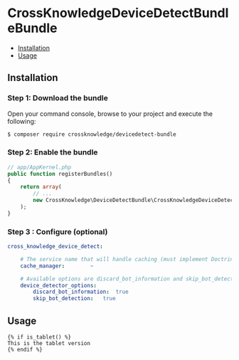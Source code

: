 CrossKnowledgeDeviceDetectBundleBundle
======================================

* [Installation](#installation)
* [Usage](#usage)

Installation
------------

### Step 1: Download the bundle

Open your command console, browse to your project and execute the following:

```sh
$ composer require crossknowledge/devicedetect-bundle
```

### Step 2: Enable the bundle

``` php
// app/AppKernel.php
public function registerBundles()
{
    return array(
        // ...
        new CrossKnowledge\DeviceDetectBundle\CrossKnowledgeDeviceDetectBundle(),
    );
}
```

### Step 3 : Configure (optional)

```yaml
cross_knowledge_device_detect:

    # The service name that will handle caching (must implement Doctrine\Common\Cache\CacheProvider))
    cache_manager:        ~

    # Available options are discard_bot_information and skip_bot_detection which are booleans
    device_detector_options:
        discard_bot_information:  true
        skip_bot_detection:   true

```

Usage
-----

```jinja
{% if is_tablet() %}
This is the tablet version
{% endif %}
```